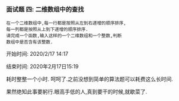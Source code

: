 ### 面试题 四: 二维数组中的查找

    在一个二维数组中,每一行都是按照从左到右递增的顺序排序,
    每一列都是按照从上到下递增的顺序排序.
    请完成一个函数,输入这样的一个二维数组和一个整数,判断
    数组中是否含有该整数.
    
    
    

开始时间: 
2020/2/17 14:17

结束时间:
2020年2月17日15:19

耗时整整一个小时. 呵呵了.之前没想到简单的算法题可以耗费这么长时间. 

果然绝知此事要躬行.眼高手低的人,真到要干的时候,就歇菜了.